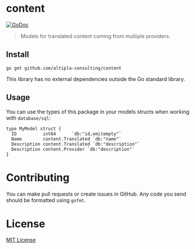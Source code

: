 
# content

[![GoDoc](https://godoc.org/github.com/altipla-consulting/content?status.svg)](https://godoc.org/github.com/altipla-consulting/content)

> Models for translated content coming from multiple providers.


## Install

```shell
go get github.com/altipla-consulting/content
```

This library has no external dependencies outside the Go standard library.


## Usage

You can use the types of this package in your models structs when working with `database/sql`:

```
type MyModel struct {
  ID          int64      `db:"id,omitempty"`
  Name        content.Translated `db:"name"`
  Description content.Translated `db:"description"`
  Description content.Provider `db:"description"`
}
```


# Contributing

You can make pull requests or create issues in GitHub. Any code you send should be formatted using ```gofmt```.


# License

[MIT License](LICENSE)
